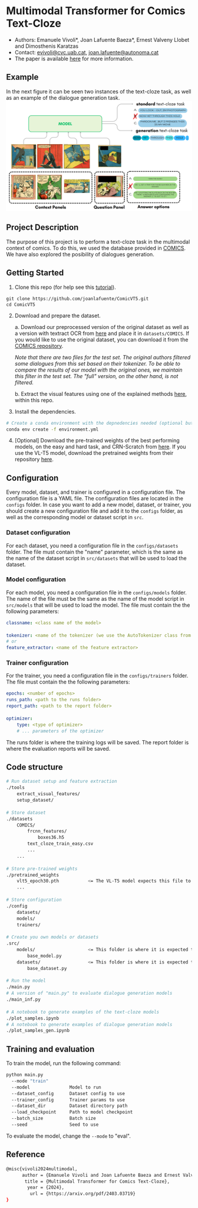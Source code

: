 # Multimodal Transformer for Comics Text-Cloze
* Authors: Emanuele Vivoli*, Joan Lafuente Baeza*, Ernest Valveny Llobet and Dimosthenis Karatzas
* Contact: evivoli@cvc.uab.cat, joan.lafuente@autonoma.cat
* The paper is available [here](https://arxiv.org/pdf/2403.03719.pdf) for more information.

## Example
In the next figure it can be seen two instances of the text-cloze task, as well as an example of the dialogue generation task.
![Example_task](./assets/example.png)


## Project Description
The purpose of this project is to perform a text-cloze task in the multimodal context of comics. To do this, we used the database provided in [COMICS](https://github.com/miyyer/comics). We have also explored the posibility of dialogues generation.

## Getting Started

1. Clone this repo (for help see this [tutorial](https://help.github.com/articles/cloning-a-repository/)).

```
git clone https://github.com/joanlafuente/ComicVT5.git
cd ComicVT5
```

2. Download and prepare the dataset.  

    a. Download our preprocessed version of the original dataset as well as a version with textract OCR from [here](https://uab-my.sharepoint.com/:f:/g/personal/1523726_uab_cat/EtPWggOeDjpAvDKV3b3zb1oBDheUMHDOT1KBGmKeofiK8g?e=calKi6) and place it in ```datasets/COMICS```. If you would like to use the original dataset, you can download it from the [COMICS repository](https://github.com/miyyer/comics).

    *Note that there are two files for the test set. The original authors filtered some dialogues from this set based on their tokenizer. To be able to compare the results of our model with the original ones, we maintain this filter in the test set. The "full" version, on the other hand, is not filtered.*

    b. Extract the visual features using one of the explained methods [here](https://github.com/joanlafuente/ComicVT5/blob/main/tools/extract_visual_features), within this repo.

3. Install the dependencies.

```sh
# Create a conda environment with the depnedencies needed (optional but recommended)
conda env create -f environment.yml
```

4. [Optional] Download the pre-trained weights of the best performing models, on the easy and hard task, and CRN-Scratch from [here](https://uab-my.sharepoint.com/:f:/g/personal/1523726_uab_cat/EmVN5Cd11QtEtrcgV6Hz3mQBLnyfL3WtD-26mEAt7BiyNg?e=Y7OUbl). If you use the VL-T5 model, download the pretrained weights from their repository [here](https://github.com/j-min/VL-T5).


## Configuration

Every model, dataset, and trainer is configured in a configuration file. The configuration file is a YAML file. The configuration files are located in the ```configs``` folder. In case you want to add a new model, dataset, or trainer, you should create a new configuration file and add it to the ```configs``` folder, as well as the corresponding model or dataset script in ```src```.

### Dataset configuration
For each dataset, you need a configuration file in the ```configs/datasets``` folder. The file must contain the "name" parameter, which is the same as the name of the dataset script in ```src/datasets``` that will be used to load the dataset.

### Model configuration
For each model, you need a configuration file in the ```configs/models``` folder. The name of the file must be the same as the name of the model script in ```src/models``` that will be used to load the model. The file must contain the the following parameters:
``` YAML
classname: <class name of the model>

tokenizer: <name of the tokenizer (we use the AutoTokenizer class from HuggingFace)>
# or
feature_extractor: <name of the feature extractor>
```

### Trainer configuration
For the trainer, you need a configuration file in the ```configs/trainers``` folder. The file must contain the the following parameters:

``` YAML
epochs: <number of epochs>
runs_path: <path to the runs folder>
report_path: <path to the report folder>

optimizer:
    type: <type of optimizer>
    # ... parameters of the optimizer
```

The runs folder is where the training logs will be saved. The report folder is where the evaluation reports will be saved.


## Code structure

```sh
# Run dataset setup and feature extraction
./tools
    extract_visual_features/
    setup_dataset/

# Store dataset
./datasets
    COMICS/
        frcnn_features/
            boxes36.h5
        text_cloze_train_easy.csv
        ...
    ...

# Store pre-trained weights
./pretrained_weights
    vlt5_epoch30.pth           <= The VL-T5 model expects this file to be in this folder (It can be changed in its config file).
    ...

# Store configuration
./config
    datasets/
    models/
    trainers/

# Create you own models or datasets
.src/
    models/                    <= This folder is where it is expected to add new models.
        base_model.py
    datasets/                  <= This folder is where it is expected to add new datasets.
        base_dataset.py

# Run the model
./main.py
# A version of "main.py" to evaluate dialogue generation models
./main_inf.py

# A notebook to generate examples of the text-cloze models
./plot_samples.ipynb 
# A notebook to generate examples of dialogue generation models
./plot_samples_gen.ipynb 
```


## Training and evaluation

To train the model, run the following command:

```sh
python main.py
  --mode "train"
  --model               Model to run
  --dataset_config      Dataset config to use
  --trainer_config      Trainer params to use
  --dataset_dir         Dataset directory path
  --load_checkpoint     Path to model checkpoint
  --batch_size          Batch size
  --seed                Seed to use
```

To evaluate the model, change the ```--mode``` to "eval".


## Reference
```sh
@misc{vivoli2024multimodal,
      author = {Emanuele Vivoli and Joan Lafuente Baeza and Ernest Valveny Llobet and Dimosthenis Karatzas},
       title = {Multimodal Transformer for Comics Text-Cloze}, 
        year = {2024},
         url = {https://arxiv.org/pdf/2403.03719}
}
```
